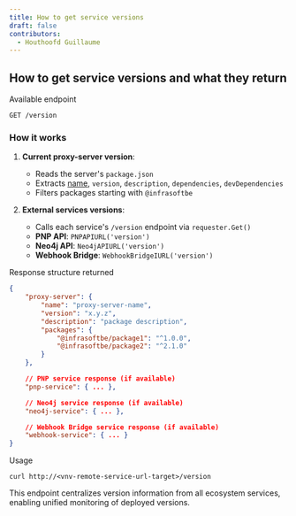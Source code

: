 ```yaml
---
title: How to get service versions
draft: false
contributors:
  - Houthoofd Guillaume
---
```

## How to get service versions and what they return

Available endpoint

```shell
GET /version
```

### How it works

1. **Current proxy-server version**:

   - Reads the server's `package.json`
   - Extracts [name](vscode-file://vscode-app/Applications/Visual%20Studio%20Code.app/Contents/Resources/app/out/vs/code/electron-browser/workbench/workbench.html), `version`, `description`, `dependencies`, `devDependencies`
   - Filters packages starting with `@infrasoftbe`
2. **External services versions**:

   - Calls each service's `/version` endpoint via `requester.Get()`
   - **PNP API**: `PNPAPIURL('version')`
   - **Neo4j API**: `Neo4jAPIURL('version')`
   - **Webhook Bridge**: `WebhookBridgeIURL('version')`

Response structure returned

```json
{
	"proxy-server": {
		"name": "proxy-server-name",
		"version": "x.y.z",
		"description": "package description",
		"packages": {
			"@infrasoftbe/package1": "^1.0.0",
			"@infrasoftbe/package2": "^2.1.0"
		}
	},

	// PNP service response (if available)
	"pnp-service": { ... },

	// Neo4j service response (if available)
	"neo4j-service": { ... },

	// Webhook Bridge service response (if available)
	"webhook-service": { ... }
}
```

Usage

```shell
curl http://<vnv-remote-service-url-target>/version
```

This endpoint centralizes version information from all ecosystem services, enabling unified monitoring of deployed versions.
